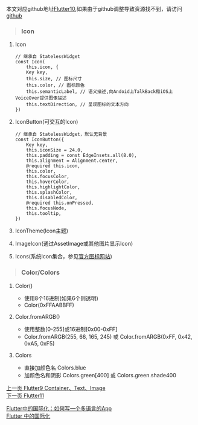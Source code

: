 本文对应github地址[Flutter10](https://github.com/DDYFlutter/LearnFlutter/blob/master/Flutter/Flutter010.md),如果由于github调整导致资源找不到，请访问[github](https://github.com/DDYFlutter/LearnFlutter)

> ### Icon

1. Icon
	
	```
	// 继承自 StatelessWidget
	const Icon(
		this.icon, {
		Key key,
		this.size, // 图标尺寸
		this.color, // 图标颜色
		this.semanticLabel, // 语义描述,向Andoid上TalkBack和iOS上VoiceOver提供图像描述
		this.textDirection, // 呈现图标的文本方向
	})
	```
	
2. IconButton(可交互的Icon)	

	```
	// 继承自 StatelessWidget，默认无背景
	const IconButton({
		Key key,
		this.iconSize = 24.0,
		this.padding = const EdgeInsets.all(8.0),
		this.alignment = Alignment.center,
		@required this.icon,
		this.color, 
		this.focusColor,
		this.hoverColor,
		this.highlightColor,
		this.splashColor,
		this.disabledColor,
		@required this.onPressed,
		this.focusNode,
		this.tooltip,
	})
	```
3. IconTheme(Icon主题)
4. ImageIcon(通过AssetImage或其他图片显示Icon)
5. Icons(系统Icon集合，参见[官方图标网站](https://material.io/resources/icons/?icon=account_balance&style=baseline))

> ### Color/Colors

1. Color() 

	* 使用8个16进制(如果6个则透明)
	* Color(0xFFAABBFF)
	
2. Color.fromARGB() 

	* 使用整数[0-255]或16进制[0x00-0xFF]
	* Color.fromARGB(255, 66, 165, 245) 或 Color.fromARGB(0xFF, 0x42, 0xA5, 0xF5)

3. Colors

	* 直接加颜色名 Colors.blue
	* 加颜色名和阴影 Colors.green[400] 或 Colors.green.shade400


[上一页 Flutter9 Container、Text、Image](https://github.com/DDYFlutter/LearnFlutter/blob/master/Flutter/Flutter009.md)   
[下一页 Flutter11 ](https://github.com/DDYFlutter/LearnFlutter/blob/master/Flutter/Flutter011.md)



[Flutter中的国际化：如何写一个多语言的App](https://blog.csdn.net/yumi0629/article/details/81873141)   
[Flutter 中的国际化](https://www.jianshu.com/p/8356a3bc8f6c)